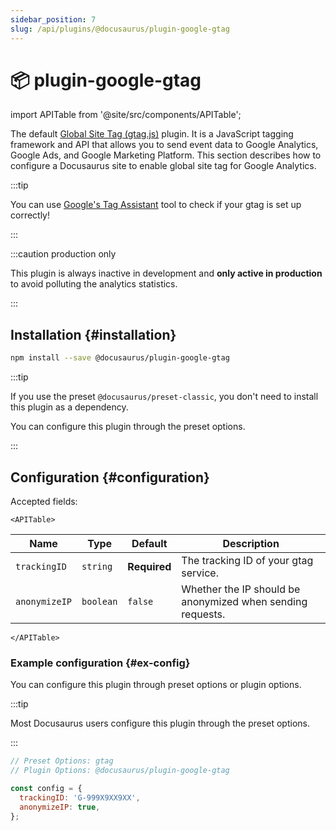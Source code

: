 ```yaml
---
sidebar_position: 7
slug: /api/plugins/@docusaurus/plugin-google-gtag
---
```


# 📦 plugin-google-gtag

import APITable from '@site/src/components/APITable';

The default [Global Site Tag (gtag.js)](https://developers.google.com/analytics/devguides/collection/gtagjs/) plugin. It is a JavaScript tagging framework and API that allows you to send event data to Google Analytics, Google Ads, and Google Marketing Platform. This section describes how to configure a Docusaurus site to enable global site tag for Google Analytics.

:::tip

You can use [Google's Tag Assistant](https://tagassistant.google.com/) tool to check if your gtag is set up correctly!

:::

:::caution production only

This plugin is always inactive in development and **only active in production** to avoid polluting the analytics statistics.

:::

## Installation \{#installation}

```bash npm2yarn
npm install --save @docusaurus/plugin-google-gtag
```

:::tip

If you use the preset `@docusaurus/preset-classic`, you don't need to install this plugin as a dependency.

You can configure this plugin through the preset options.

:::

## Configuration \{#configuration}

Accepted fields:

```mdx-code-block
<APITable>
```

| Name          | Type      | Default      | Description                                                |
| ------------- | --------- | ------------ | ---------------------------------------------------------- |
| `trackingID`  | `string`  | **Required** | The tracking ID of your gtag service.                      |
| `anonymizeIP` | `boolean` | `false`      | Whether the IP should be anonymized when sending requests. |

```mdx-code-block
</APITable>
```

### Example configuration \{#ex-config}

You can configure this plugin through preset options or plugin options.

:::tip

Most Docusaurus users configure this plugin through the preset options.

:::

```js
// Preset Options: gtag
// Plugin Options: @docusaurus/plugin-google-gtag

const config = {
  trackingID: 'G-999X9XX9XX',
  anonymizeIP: true,
};
```
